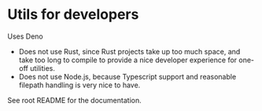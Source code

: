 # Utils for developers

Uses Deno

- Does not use Rust, since Rust projects take up too much space, and take too long to compile to provide a nice developer experience for one-off utilities.
- Does not use Node.js, because Typescript support and reasonable filepath handling is very nice to have.

See root README for the documentation.
